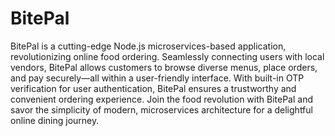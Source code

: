 # BitePal
BitePal is a cutting-edge Node.js microservices-based application, revolutionizing online food ordering. Seamlessly connecting users with local vendors, BitePal allows customers to browse diverse menus, place orders, and pay securely—all within a user-friendly interface. With built-in OTP verification for user authentication, BitePal ensures a trustworthy and convenient ordering experience. Join the food revolution with BitePal and savor the simplicity of modern, microservices architecture for a delightful online dining journey.
